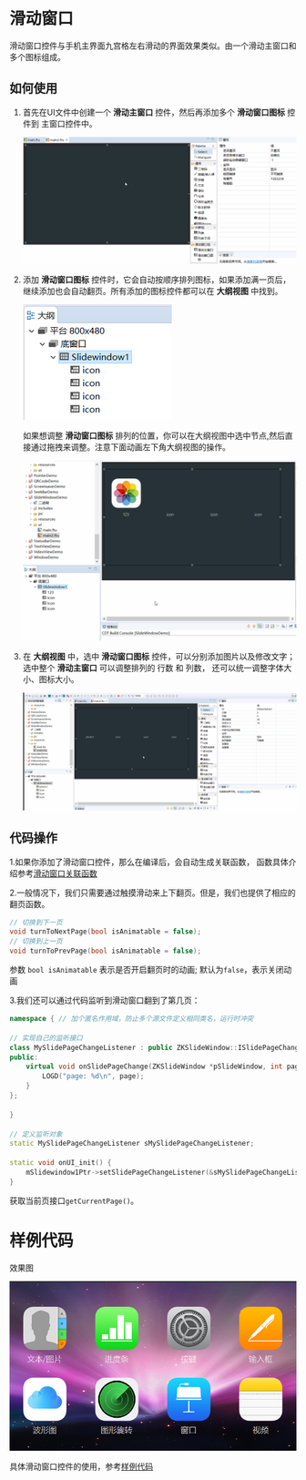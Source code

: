 
# 滑动窗口
滑动窗口控件与手机主界面九宫格左右滑动的界面效果类似。由一个滑动主窗口和多个图标组成。
## 如何使用
1. 首先在UI文件中创建一个 **滑动主窗口** 控件，然后再添加多个 **滑动窗口图标** 控件到 主窗口控件中。 

   ![创建滑动窗口](assets/slidewindow/add_slidewindow.gif)

2.  添加 **滑动窗口图标** 控件时，它会自动按顺序排列图标，如果添加满一页后，继续添加也会自动翻页。所有添加的图标控件都可以在 **大纲视图** 中找到。     

    ![](assets/slidewindow/outline.png)  
    
    如果想调整 **滑动窗口图标** 排列的位置，你可以在大纲视图中选中节点,然后直接通过拖拽来调整。注意下面动画左下角大纲视图的操作。   
    
    ![](assets/slidewindow/outline2.gif)

3. 在 **大纲视图** 中，选中 **滑动窗口图标** 控件，可以分别添加图片以及修改文字；选中整个 **滑动主窗口** 可以调整排列的 行数 和 列数， 还可以统一调整字体大小、图标大小。  

    ![添加icon](assets/slidewindow/add_icon.gif)  
  
  
## 代码操作  
1.如果你添加了滑动窗口控件，那么在编译后，会自动生成关联函数， 函数具体介绍参考[滑动窗口关联函数](relation_function.md#slidewindow)

2.一般情况下，我们只需要通过触摸滑动来上下翻页。但是，我们也提供了相应的翻页函数。  

```c++
// 切换到下一页
void turnToNextPage(bool isAnimatable = false);
// 切换到上一页
void turnToPrevPage(bool isAnimatable = false);
```
参数 `bool isAnimatable` 表示是否开启翻页时的动画; 默认为`false`，表示关闭动画

3.我们还可以通过代码监听到滑动窗口翻到了第几页：

```c++
namespace { // 加个匿名作用域，防止多个源文件定义相同类名，运行时冲突

// 实现自己的监听接口
class MySlidePageChangeListener : public ZKSlideWindow::ISlidePageChangeListener {
public:
    virtual void onSlidePageChange(ZKSlideWindow *pSlideWindow, int page) {
        LOGD("page: %d\n", page);
    }
};

}

// 定义监听对象
static MySlidePageChangeListener sMySlidePageChangeListener;

static void onUI_init() {
    mSlidewindow1Ptr->setSlidePageChangeListener(&sMySlidePageChangeListener);
}
```
获取当前页接口`getCurrentPage()`。

# 样例代码
效果图    

 ![](assets/slidewindow/preview.png)  

具体滑动窗口控件的使用，参考[样例代码](demo_download.md#demo_download)  